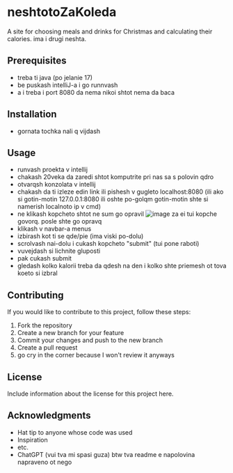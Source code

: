 # neshtotoZaKoleda

A site for choosing meals and drinks for Christmas and calculating their calories. ima i drugi neshta.

## Prerequisites


- treba ti java (po jelanie 17)
- be puskash intelliJ-a i go runnvash
- a i treba i port 8080 da nema nikoi shtot nema da baca


## Installation

- gornata tochka nali q vijdash

## Usage

- runvash proekta v intellij
- chakash 20veka da zaredi shtot komputrite pri nas sa s polovin qdro
- otvarqsh konzolata v intellij
- chakash da ti izleze edin link ili pishesh v gugleto localhost:8080 
(ili ako si gotin-motin 127.0.0.1:8080 ili oshte po-golqm gotin-motin shte si namerish localnoto ip v cmd)
- ne klikash kopcheto shtot ne sum go opravil
![image](https://user-images.githubusercontent.com/54852701/210717711-a3669bd7-1694-499c-8b72-c59e68a5e705.png)
za ei tui kopche govorq. posle shte go opravq
- klikash v navbar-a menus
- izbirash kot ti se qde/pie (ima viski po-dolu)
- scrolvash nai-dolu i cukash kopcheto "submit" (tui pone raboti)
- vuvejdash si lichnite gluposti
- pak cukash submit
- gledash kolko kalorii treba da qdesh na den i kolko shte priemesh ot tova koeto si izbral

## Contributing

If you would like to contribute to this project, follow these steps:

1. Fork the repository
2. Create a new branch for your feature
3. Commit your changes and push to the new branch
4. Create a pull request
5. go cry in the corner because I won't review it anyways
## License

Include information about the license for this project here.

## Acknowledgments

- Hat tip to anyone whose code was used
- Inspiration
- etc.
- ChatGPT (vui tva mi spasi guza)
btw tva readme e napolovina napraveno ot nego 
